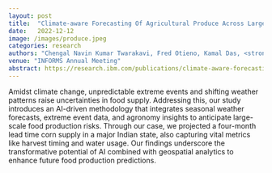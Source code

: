 ```yaml
---
layout: post
title:  "Climate-aware Forecasting Of Agricultural Produce Across Large Regions."
date:   2022-12-12
image: /images/produce.jpeg
categories: research
authors: "Chengal Navin Kumar Twarakavi, Fred Otieno, Kamal Das, <strong>Akram Zaytar</strong>, Jitendra Singh"
venue: "INFORMS Annual Meeting"
abstract: https://research.ibm.com/publications/climate-aware-forecasting-of-agricultural-produce-across-large-regions
---
```


Amidst climate change, unpredictable extreme events and shifting weather patterns raise uncertainties in food supply. Addressing this, our study introduces an AI-driven methodology that integrates seasonal weather forecasts, extreme event data, and agronomy insights to anticipate large-scale food production risks. Through our case, we projected a four-month lead time corn supply in a major Indian state, also capturing vital metrics like harvest timing and water usage. Our findings underscore the transformative potential of AI combined with geospatial analytics to enhance future food production predictions.
